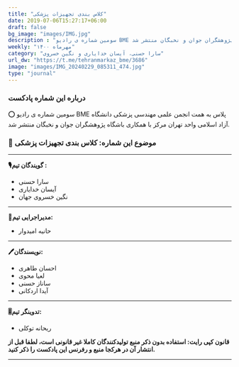```yaml
---
title: "کلاس بندی تجهیزات پزشکی"
date: 2019-07-06T15:27:17+06:00
draft: false
bg_image: "images/IMG.jpg"
description : "سومین شماره ی رادیو BME پلاس به همت انجمن علمی مهندسی پزشکی دانشگاه آزاد اسلامی واحد تهران مرکز با همکاری باشگاه پژوهشگران جوان و نخبگان منتشر شد."
weekly: "مهرماه ۱۴۰۰"
category: "سارا حسنی، آیسان خدایاری و نگین خسروی"
url_dw: "https://t.me/tehranmarkaz_bme/3686"
image: "images/IMG_20240229_085311_474.jpg"
type: "journal"
---
```



### درباره این شماره پادکست

⭕️ سومین شماره ی رادیو BME پلاس به همت انجمن علمی مهندسی پزشکی دانشگاه آزاد اسلامی واحد تهران مرکز با همکاری باشگاه پژوهشگران جوان و نخبگان منتشر شد.

### 📌 موضوع این شماره: کلاس بندی تجهیزات پزشکی

-----------------------------

**🎙گویندگان تیم :**

- سارا حسنی
- آیسان خدایاری
- نگین خسروی جهان

-----------------------------

**📝مدیراجرایی تیم:**

- حانیه امیدوار

-----------------------------

**🖊نویسندگان:**

- احسان طاهری
- لعیا محوی
- ساناز حسنی
- آیدا اردکانی

-----------------------------

**🎚تدوینگر تیم:**

- ریحانه توکلی

**قانون کپی رایت: استفاده بدون ذکر منبع تولیدکنندگان کاملا غیر قانونی است، لطفا قبل از انتشار آن در هرکجا منبع و رفرنس این پادکست را ذکر کنید.**

--------------------------------------------------------
